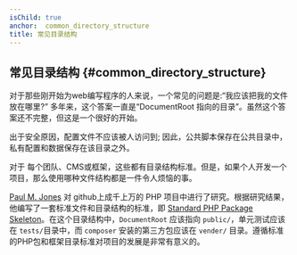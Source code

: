 ```yaml
---
isChild: true
anchor:  common_directory_structure
title: 常见目录结构
---
```


## 常见目录结构 {#common_directory_structure}

对于那些刚开始为web编写程序的人来说，一个常见的问题是:“我应该把我的文件放在哪里?” 多年来，这个答案一直是“DocumentRoot 指向的目录”。虽然这个答案还不完整，但这是一个很好的开始。

出于安全原因，配置文件不应该被人访问到; 因此，公共脚本保存在公共目录中，私有配置和数据保存在该目录之外。

对于 每个团队、CMS或框架，这些都有目录结构标准。但是，如果个人开发一个项目，那么使用哪种文件结构都是一件令人烦恼的事。

[Paul M. Jones] 对 github上成千上万的 PHP 项目中进行了研究。根据研究结果，他编写了一套标准文件和目录结构的标准，即 [Standard PHP Package Skeleton]。在这个目录结构中，`DocumentRoot` 应该指向 `public/`，单元测试应该在 `tests/`目录中，而 `composer` 安装的第三方包应该在 `vender/` 目录。遵循标准的PHP包和框架目录标准对项目的发展是非常有意义的。

[Paul M. Jones]: https://twitter.com/pmjones
[Standard PHP Package Skeleton]: https://github.com/php-pds/skeleton
[Composer]: /#composer_and_packagist
